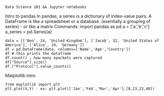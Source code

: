 	Data Science 101 && Jupyter notebooks
	
Intro to pandas
	In pandas, a series is a dictionary of index-value pairs.
	A DataFrame is like a spreadsheet or a database. (esentially a grouping of series)  - or like a matrix
Commands:
	import pandas as pd
	a = ['a','b','c']
	a_series = pd.Series(a)
	
	data = [['Ben', 24, 'United Kingdom'], ['Jacob', 32, 'United States of America'], ['Alice', 19, 'Germany']]
	df = pd.DataFrame(data, columns=['Name','Age','Country'](
	df # this prints the dataframe
	df.count() ; how many opackets were captured
	df["Source"].size()
	df.["Protocol"].value_counts()
	

Matplotlib intro

	from myplotlib import plt
	plt.plot(X,Y) - ex: plt.plot(['Jan','Feb','Mar','Apr'],[8,13,23,40])
		

